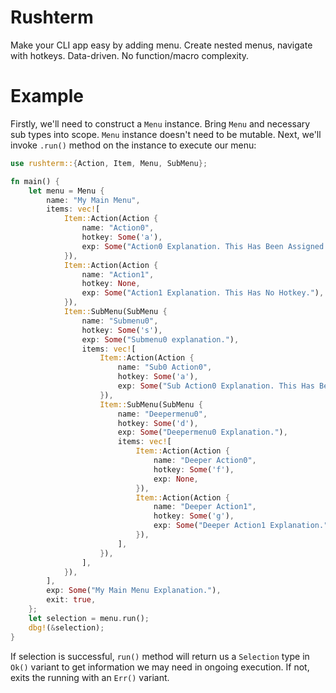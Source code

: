 # Rushterm
Make your CLI app easy by adding menu. Create nested menus, navigate with hotkeys. Data-driven. No function/macro complexity.
# Example
Firstly, we'll need to construct a `Menu` instance. Bring `Menu` and necessary sub types into scope. `Menu` instance doesn't need to be mutable. Next, we'll invoke `.run()` method on the instance to execute our menu:
```rust
use rushterm::{Action, Item, Menu, SubMenu};

fn main() {
    let menu = Menu {
        name: "My Main Menu",
        items: vec![
            Item::Action(Action {
                name: "Action0",
                hotkey: Some('a'),
                exp: Some("Action0 Explanation. This Has Been Assigned To A Hotkey."),
            }),
            Item::Action(Action {
                name: "Action1",
                hotkey: None,
                exp: Some("Action1 Explanation. This Has No Hotkey."),
            }),
            Item::SubMenu(SubMenu {
                name: "Submenu0",
                hotkey: Some('s'),
                exp: Some("Submenu0 explanation."),
                items: vec![
                    Item::Action(Action {
                        name: "Sub0 Action0",
                        hotkey: Some('a'),
                        exp: Some("Sub Action0 Explanation. This Has Been Assigned To A Hotkey."),
                    }),
                    Item::SubMenu(SubMenu {
                        name: "Deepermenu0",
                        hotkey: Some('d'),
                        exp: Some("Deepermenu0 Explanation."),
                        items: vec![
                            Item::Action(Action {
                                name: "Deeper Action0",
                                hotkey: Some('f'),
                                exp: None,
                            }),
                            Item::Action(Action {
                                name: "Deeper Action1",
                                hotkey: Some('g'),
                                exp: Some("Deeper Action1 Explanation."),
                            }),
                        ],
                    }),
                ],
            }),
        ],
        exp: Some("My Main Menu Explanation."),
        exit: true,
    };
    let selection = menu.run();
    dbg!(&selection);
}
```
If selection is successful, `run()` method will return us a `Selection` type in `Ok()` variant to get information we may need in ongoing execution. If not, exits the running with an `Err()` variant.